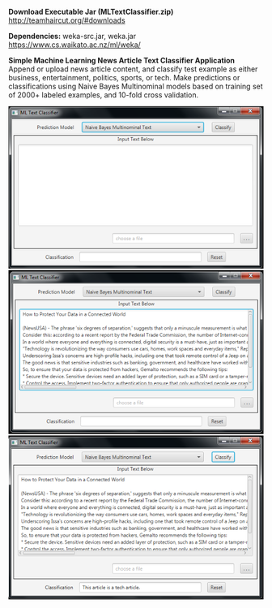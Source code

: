 <b>Download Executable Jar (MLTextClassifier.zip)</b><br>
 http://teamhaircut.org/#downloads 

<b>Dependencies:</b> weka-src.jar, weka.jar <br>
https://www.cs.waikato.ac.nz/ml/weka/

<b>Simple Machine Learning News Article Text Classifier Application</b><br>
Append or upload news article content, and classify test example as either business, entertainment, politics, sports, or tech.  Make predictions or classifications using Naive Bayes Multinominal models based on training set of 2000+ labeled examples, and 10-fold cross validation.

![alt text](https://github.com/TeamHaircut/MLWithWeka/blob/master/MLWithWeka/src/res/demo0.png)
![alt text](https://github.com/TeamHaircut/MLWithWeka/blob/master/MLWithWeka/src/res/demo1.png)
![alt text](https://github.com/TeamHaircut/MLWithWeka/blob/master/MLWithWeka/src/res/demo2.png)


